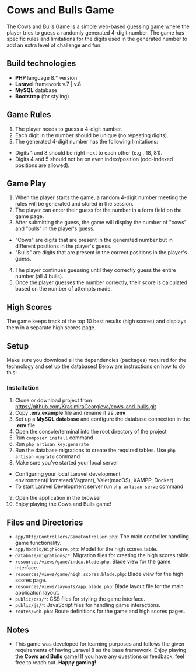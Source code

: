 # Cows and Bulls Game

The Cows and Bulls Game is a simple web-based guessing game where the player tries to guess a randomly generated 4-digit number. The game has specific rules and limitations for the digits used in the generated number to add an extra level of challenge and fun.

## Build technologies

- **PHP** language 8.* version
- **Laravel** framework v.7 | v.8
- **MySQL** database
- **Bootstrap** (for styling)

## Game Rules

1. The player needs to guess a 4-digit number.
2. Each digit in the number should be unique (no repeating digits).
3. The generated 4-digit number has the following limitations:
- Digits 1 and 8 should be right next to each other (e.g., 18, 81).
- Digits 4 and 5 should not be on even index/position (odd-indexed positions are allowed).

## Game Play

1. When the player starts the game, a random 4-digit number meeting the rules will be generated and stored in the session.
2. The player can enter their guess for the number in a form field on the game page.
3. After submitting the guess, the game will display the number of "cows" and "bulls" in the player's guess.
- "Cows" are digits that are present in the generated number but in different positions in the player's guess.
- "Bulls" are digits that are present in the correct positions in the player's guess.
4. The player continues guessing until they correctly guess the entire number (all 4 bulls).
5. Once the player guesses the number correctly, their score is calculated based on the number of attempts made.

## High Scores

The game keeps track of the top 10 best results (high scores) and displays them in a separate high scores page.

## Setup

Make sure you download all the dependencies (packages) required for the technology and set up the databases! Below are instructions on how to do this:

### Installation

1. Clone or download project from https://github.com/KrasimiraGeorgieva/cows-and-bulls.git
2. Copy **.env.example** file and rename it as **.env**
3. Set up a **MySQL database** and configure the database connection in the **.env** file.
4. Open the console/terminal into the root directory of the project
5. Run `composer install` command
6. Run `php artisan key:generate` 
7. Run the database migrations to create the required tables. Use `php artisan migrate` command
8. Make sure you’ve started your local server
- Configuring your local Laravel development environment(Homstead(Vagrant), Valet(macOS), XAMPP, Docker)
- To start Laravel Development server run `php artisan serve` command
9. Open the application in the browser
10. Enjoy playing the Cows and Bulls game!

## Files and Directories

- `app/Http/Controllers/GameController.php`: The main controller handling game functionality.
- `app/Models/HighScore.php`: Model for the high scores table.
- `database/migrations/*`: Migration files for creating the high scores table.
- `resources/views/game/index.blade.php`: Blade view for the game interface.
- `resources/views/game/high_scores.blade.php`: Blade view for the high scores page.
- `resources/views/layouts/app.blade.php`: Blade layout file for the main application layout.
- `public/css/*`: CSS files for styling the game interface.
- `public/js/*`: JavaScript files for handling game interactions.
- `routes/web.php`: Route definitions for the game and high scores pages.

## Notes

- This game was developed for learning purposes and follows the given requirements of having Laravel 8 as the base framework.
Enjoy playing the **Cows and Bulls** game! If you have any questions or feedback, feel free to reach out. **Happy gaming!**

